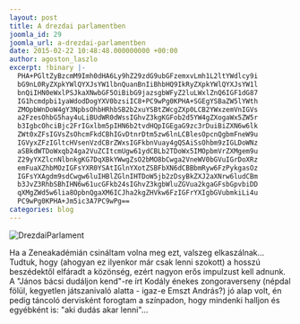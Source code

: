 ```yaml
---
layout: post
title: A drezdai parlamentben
joomla_id: 29
joomla_url: a-drezdai-parlamentben
date: 2015-02-22 10:48:48.000000000 +00:00
author: agoston_laszlo
excerpt: !binary |-
  PHA+PGltZyBzcmM9Imh0dHA6Ly9hZ29zdG9ubGFzemxvLmh1L2ltYWdlcy9i
  bG9nL0RyZXpkYWlQYXJsYW1lbnQuanBnIiBhbHQ9IkRyZXpkYWlQYXJsYW1l
  bnQiIHN0eWxlPSJkaXNwbGF5OiBibG9jazsgbWFyZ2luLWxlZnQ6IGF1dG87
  IG1hcmdpbi1yaWdodDogYXV0bzsiIC8+PC9wPg0KPHA+SGEgYSBaZW5lYWth
  ZMOpbWnDoW4gY3NpbsOhbHRhbSB2b2xuYSBtZWcgZXp0LCB2YWxzemVnIGVs
  a2FzesOhbG5hay4uLiBUdWR0dWssIGhvZ3kgKGFob2d5YW4gZXogaWx5ZW5r
  b3IgbcOhciBjc2FrIGxlbm5pIHN6b2tvdHQpIGEgaG9zc3rDuiBiZXN6w6lk
  ZWt0xZFsIGVsZsOhcmFkdCBhIGvDtnrDtm5zw6lnLCBlesOpcnQgbmFneW9u
  IGVyxZFzIGltcHVsenVzdCBrZWxsIGFkbnVuay4gQSAiSsOhbm9zIGLDoWNz
  aSBkdWTDoWxqb24ga2VuZCItcmUgw61ydCBLb2TDoWx5IMOpbmVrZXMgem9u
  Z29yYXZlcnNlbnkgKG7DqXBkYWwgZsO2bMO8bCwga2VneWV0bGVuIGrDoXRz
  emFuaXZhbMOzIGFsYXR0YSAtIGlnYXotZSBFbXN6dCBBbmRyw6FzPykgasOz
  IGFsYXAgdm9sdCwgw6luIHBlZGlnIHTDoW5jb2zDsyBkZXJ2aXNrw6ludCBm
  b3JvZ3RhbSBhIHN6w61ucGFkb24sIGhvZ3kgbWluZGVua2kgaGFsbGpvbiDD
  qXMgZWd5w6lia8OpbnQgaXM6ICJha2kgZHVkw6FzIGFrYXIgbGVubmkiLi4u
  PC9wPg0KPHA+Jm5ic3A7PC9wPg==
categories: blog
---
```

<p><img src="http://agostonlaszlo.hu/images/blog/DrezdaiParlament.jpg" alt="DrezdaiParlament" style="display: block; margin-left: auto; margin-right: auto;" /></p>
<p>Ha a Zeneakadémián csináltam volna meg ezt, valszeg elkaszálnak... Tudtuk, hogy (ahogyan ez ilyenkor már csak lenni szokott) a hosszú beszédektől elfáradt a közönség, ezért nagyon erős impulzust kell adnunk. A "János bácsi dudáljon kend"-re írt Kodály énekes zongoraverseny (népdal fölül, kegyetlen játszanivaló alatta - igaz-e Emszt András?) jó alap volt, én pedig táncoló dervisként forogtam a színpadon, hogy mindenki halljon és egyébként is: "aki dudás akar lenni"...</p>
<p>&nbsp;</p>
